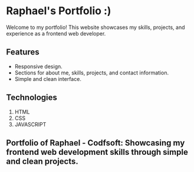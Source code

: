 # Raphael's Portfolio :)

Welcome to my portfolio! This website showcases my skills, projects, and experience as a frontend web developer.

## Features

- Responsive design.
- Sections for about me, skills, projects, and contact information.
- Simple and clean interface.

## Technologies
1. HTML
2. CSS
3. JAVASCRIPT

## Portfolio of Raphael - Codfsoft: Showcasing my frontend web development skills through simple and clean projects.
